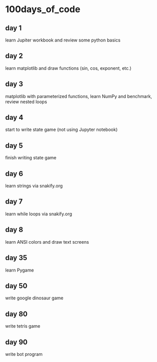 # 100days_of_code

## day 1
learn Jupiter workbook and review some python basics

## day 2
learn matplotlib and draw functions (sin, cos, exponent, etc.)

## day 3
matplotlib with parameterized functions, learn NumPy and benchmark, review nested loops

## day 4
start to write state game (not using Jupyter notebook)

## day 5
finish writing state game

## day 6
learn strings via snakify.org

## day 7
learn while loops via snakify.org

## day 8
learn ANSI colors and draw text screens



## day 35
learn Pygame

## day 50
write google dinosaur game

## day 80
write tetris game

## day 90
write bot program
